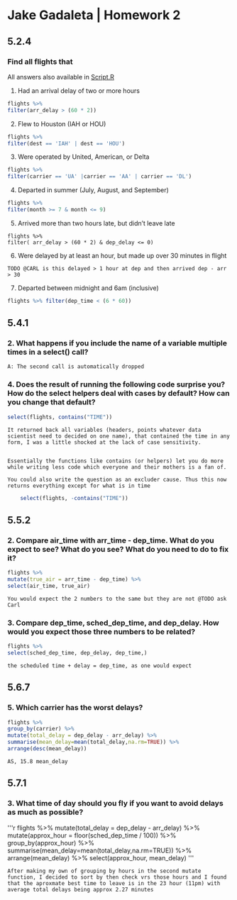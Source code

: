 # Jake Gadaleta | Homework 2

## 5.2.4

### Find all flights that

All answers also available in [Script.R](Script.R)

1. Had an arrival delay of two or more hours

```R
flights %>% 
filter(arr_delay > (60 * 2))
```

2. Flew to Houston (IAH or HOU)

```R
flights %>% 
filter(dest == 'IAH' | dest == 'HOU')
```

3. Were operated by United, American, or Delta

```R
flights %>% 
filter(carrier == 'UA' |carrier == 'AA' | carrier == 'DL')
```
4. Departed in summer (July, August, and September)

```R
flights %>% 
filter(month >= 7 & month <= 9)
```

5. Arrived more than two hours late, but didn’t leave late

```
flights %>% 
filter( arr_delay > (60 * 2) & dep_delay <= 0)
```

6. Were delayed by at least an hour, but made up over 30 minutes in flight

```dotnetcli
TODO @CARL is this delayed > 1 hour at dep and then arrived dep - arr > 30 
```

7. Departed between midnight and 6am (inclusive)

```r
flights %>% filter(dep_time < (6 * 60))
```

## 5.4.1
### 2. What happens if you include the name of a variable multiple times in a select() call?
    
    A: The second call is automatically dropped

### 4. Does the result of running the following code surprise you? How do the select helpers deal with cases by default? How can you change that default?
```r
select(flights, contains("TIME"))
```

    It returned back all variables (headers, points whatever data scientist need to decided on one name), that contained the time in any form, I was a little shocked at the lack of case sensitivity. 


    Essentially the functions like contains (or helpers) let you do more while writing less code which everyone and their mothers is a fan of.

    You could also write the question as an excluder cause. Thus this now returns everything except for what is in time


```r
    select(flights, -contains("TIME"))
```
    
    
## 5.5.2

### 2. Compare air_time with arr_time - dep_time. What do you expect to see? What do you see? What do you need to do to fix it?

```r
flights %>% 
mutate(true_air = arr_time - dep_time) %>%
select(air_time, true_air)
```

    You would expect the 2 numbers to the same but they are not @TODO ask Carl

### 3. Compare dep_time, sched_dep_time, and dep_delay. How would you expect those three numbers to be related?

```r
flights %>%
select(sched_dep_time, dep_delay, dep_time,)
```

    the scheduled time + delay = dep_time, as one would expect

## 5.6.7

### 5. Which carrier has the worst delays?

```r
flights %>%
group_by(carrier) %>%
mutate(total_delay = dep_delay - arr_delay) %>%
summarise(mean_delay=mean(total_delay,na.rm=TRUE)) %>%
arrange(desc(mean_delay))
```

    AS, 15.8 mean_delay

## 5.7.1

### 3. What time of day should you fly if you want to avoid delays as much as possible?

'''r
flights %>%
mutate(total_delay = dep_delay - arr_delay) %>%
mutate(approx_hour = floor(sched_dep_time / 100)) %>% 
group_by(approx_hour) %>%
summarise(mean_delay=mean(total_delay,na.rm=TRUE)) %>%
arrange(mean_delay) %>%
select(approx_hour, mean_delay)
'''

    After making my own of grouping by hours in the second mutate function, I decided to sort by then check vrs those hours and I found that the aproxmate best time to leave is in the 23 hour (11pm) with average total delays being approx 2.27 minutes